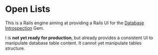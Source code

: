 # Open Lists

This is a Rails engine aiming at providing a Rails UI for the [Database Introspection][dbigemref] Gem.

I is __not yet ready for production__, but already provides a consistent UI to manipulate database table content.
It cannot yet manipulate tables structure.



[dbigemref]: https://rubygems.org/gems/database_introspection "Rails Database Introspection gem"
[dbirubydoc]: http://rubydoc.info/gems/database_introspection/0.2.0/frames "Classes Documentation"